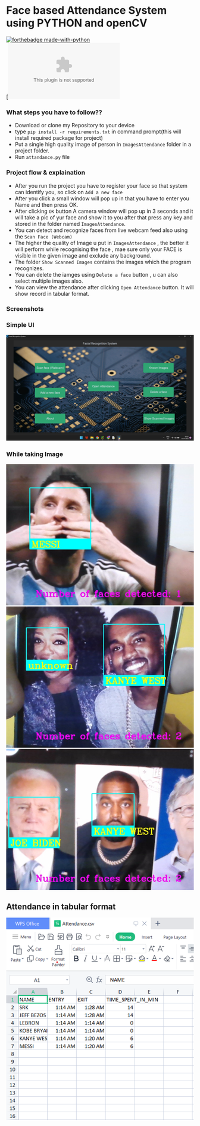 
# Face based Attendance System using PYTHON and openCV

[![forthebadge made-with-python](http://ForTheBadge.com/images/badges/made-with-python.svg)](https://www.python.org/)                 
[![Python 3.9.13](https://www.python.org/ftp/python/3.9.13/python-3.9.13-amd64.exe) 

### What steps you have to follow??
- Download or clone my Repository to your device
- type `pip install -r requirements.txt` in command prompt(this will install required package for project)
- Put a single high quality image of person in `ImagesAttendance` folder in a project folder.
- Run `attandance.py` file

### Project flow & explaination
- After you run the project you have to register your face so that system can identify you, so click on `Add a new face`
- After you click a small window will pop up in that you have to enter you Name and then press OK.
- After clicking `OK` button A camera window will pop up in 3 seconds and it will take a pic of yur face and show it to you after that press any key and stored in the folder named `ImagesAttendance`.
- You can detect and recognize faces from live webcam feed also using the `Scan Face (Webcam)` 
- The higher the quality of Image u put in `ImagesAttendance` , the better it will perform while recognising the face , mae sure only your FACE is visible in the given image and exclude any background.
- The folder `Show Scanned Images` contains the images which the program recognizes.
- You can delete the iamges using `Delete a face` button , u can also select multiple images also.
- You can view the attendance after clicking `Open Attendance` button. It will show record in tabular format.

### Screenshots

### Simple UI
<img src='https://github.com/MusadiqPasha/Face_Recognition/blob/main/GUI%20U%20K.png'>


### While taking Image
<img src='https://github.com/MusadiqPasha/Face_Recognition/blob/main/only_name/MESSI.jpg'>

<img src='https://github.com/MusadiqPasha/Face_Recognition/blob/main/only_name/KANYE%20WEST.jpg'>

<img src='https://github.com/MusadiqPasha/Face_Recognition/blob/main/only_name/JOE%20BIDEN.jpg'>

## Attendance in tabular format 
<img src='https://github.com/MusadiqPasha/Face_Recognition/blob/main/Attendance.png'>

